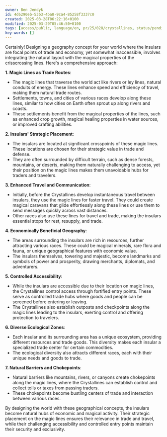```yaml
---
owner: Ben Jendyk
id: 4d6290eb-53b3-4ba8-9ca4-85258f3337c0
created: 2025-03-28T06:22:16+0100
modified: 2025-03-29T05:46:50+0100
tags: [access/public, language/en, pr/25/028/crystallines, status/pending]
key-words: []
---
```


Certainly! Designing a geography concept for your world where the insulars are focal points of trade and economy, yet somewhat inaccessible, involves integrating the natural layout with the magical properties of the crisscrossing lines. Here's a comprehensive approach:

**1. Magic Lines as Trade Routes**: 
   - The magic lines that traverse the world act like rivers or ley lines, natural conduits of energy. These lines enhance speed and efficiency of travel, making them natural trade routes.
   - Settlements, towns, and cities of various races develop along these lines, similar to how cities on Earth often sprout up along rivers and coasts.
   - These settlements benefit from the magical properties of the lines, such as enhanced crop growth, magical healing properties in water sources, or improved crafting abilities.

**2. Insulars' Strategic Placement**:
   - The insulars are located at significant crosspoints of these magic lines. These locations are chosen for their strategic value in trade and defense.
   - They are often surrounded by difficult terrain, such as dense forests, mountains, or deserts, making them naturally challenging to access, yet their position on the magic lines makes them unavoidable hubs for traders and travelers.

**3. Enhanced Travel and Communication**:
   - Initially, before the Crystallines develop instantaneous travel between insulars, they use the magic lines for faster travel. They could create magical caravans that glide effortlessly along these lines or use them to send messages quickly across vast distances.
   - Other races also use these lines for travel and trade, making the insulars essential stops for rest, resupply, and trade.

**4. Economically Beneficial Geography**:
   - The areas surrounding the insulars are rich in resources, further attracting various races. These could be magical minerals, rare flora and fauna, or unique geographical features with economic value.
   - The insulars themselves, towering and majestic, become landmarks and symbols of power and prosperity, drawing merchants, diplomats, and adventurers.

**5. Controlled Accessibility**:
   - While the insulars are accessible due to their location on magic lines, the Crystallines control access through fortified entry points. These serve as controlled trade hubs where goods and people can be screened before entering or leaving.
   - The Crystallines also establish outposts and checkpoints along the magic lines leading to the insulars, exerting control and offering protection to travelers.

**6. Diverse Ecological Zones**:
   - Each insular and its surrounding area has a unique ecosystem, providing different resources and trade goods. This diversity makes each insular a specialized trade center for certain commodities.
   - The ecological diversity also attracts different races, each with their unique needs and goods to trade.

**7. Natural Barriers and Chokepoints**:
   - Natural barriers like mountains, rivers, or canyons create chokepoints along the magic lines, where the Crystallines can establish control and collect tolls or taxes from passing traders.
   - These chokepoints become bustling centers of trade and interaction between various races.

By designing the world with these geographical concepts, the insulars become natural hubs of economic and magical activity. Their strategic placement on the magic lines ensures their relevance in trade and travel, while their challenging accessibility and controlled entry points maintain their security and exclusivity.
